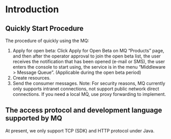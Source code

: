 # Introduction
## Quickly Start Procedure
The procedure of quickly using the MQ:
1.	Apply for open beta: Click Apply for Open Beta on MQ “Products” page, and then after the operator approval to join the open beta list, the user receives the notification that has been opened (e-mail or SMS), the user enters the console to start using, the service is in the menu “Middleware > Message Queue”. (Applicable during the open beta period)
2.	Create resources.
3.	Send the consumer messages. 
Note: 
For security reasons, MQ currently only supports intranet connections, not support public network direct connections.
If you need a local MQ, use proxy forwarding to implement. 
## The access protocol and development language supported by MQ
At present, we only support TCP (SDK) and HTTP protocol under Java.

